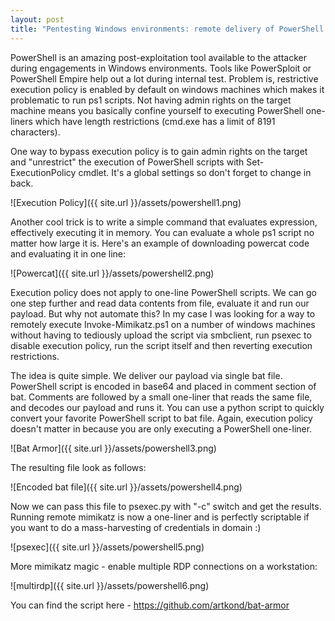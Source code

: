 ```yaml
---
layout: post
title: "Pentesting Windows environments: remote delivery of PowerShell payloads"
---
```

PowerShell is an amazing post-exploitation tool available to the attacker during engagements in Windows environments. Tools like PowerSploit or PowerShell Empire help out a lot during internal test. Problem is, restrictive execution policy is enabled by default on windows machines which makes it problematic to run ps1 scripts. Not having admin rights on the target machine means you basically confine yourself to executing PowerShell one-liners which have length restrictions (cmd.exe has a limit of 8191 characters).

One way to bypass execution policy is to gain admin rights on the target and "unrestrict" the execution of PowerShell scripts with Set-ExecutionPolicy cmdlet. It's a global settings so don't forget to change in back.

![Execution Policy]({{ site.url }}/assets/powershell1.png)

Another cool trick is to write a simple command that evaluates expression, effectively executing it in memory. You can evaluate a whole ps1 script no matter how large it is. Here's an example of downloading powercat code and evaluating it in one line:

![Powercat]({{ site.url }}/assets/powershell2.png)

Execution policy does not apply to one-line PowerShell scripts. We can go one step further and read data contents from file, evaluate it and run our payload. But why not automate this? In my case I was looking for a way to remotely execute Invoke-Mimikatz.ps1 on a number of windows machines without having to tediously upload the script via smbclient, run psexec to disable execution policy, run the script itself and then reverting execution restrictions.

The idea is quite simple. We deliver our payload via single bat file. PowerShell script is encoded in base64 and placed in comment section of bat. Comments are followed by a small one-liner that reads the same file, and decodes our payload and runs it. You can use a python script to quickly convert your favorite PowerShell script to bat file. Again, execution policy doesn't matter in because you are only executing a PowerShell one-liner.

![Bat Armor]({{ site.url }}/assets/powershell3.png)

The resulting file look as follows:

![Encoded bat file]({{ site.url }}/assets/powershell4.png)

Now we can pass this file to psexec.py  with "-c" switch and get the results. Running remote mimikatz is now a one-liner and is perfectly scriptable if you want to do a mass-harvesting of credentials in domain :)

![psexec]({{ site.url }}/assets/powershell5.png)

 More mimikatz magic - enable multiple RDP connections on a workstation:

![multirdp]({{ site.url }}/assets/powershell6.png)

You can find the script here - <https://github.com/artkond/bat-armor>
